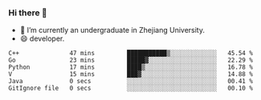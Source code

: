 ### Hi there 👋

- 🔭 I’m currently an undergraduate in Zhejiang University.
- 😄 developer.

<!--START_SECTION:waka-->

```text
C++              47 mins         ███████████▒░░░░░░░░░░░░░   45.54 %
Go               23 mins         █████▓░░░░░░░░░░░░░░░░░░░   22.29 %
Python           17 mins         ████▒░░░░░░░░░░░░░░░░░░░░   16.78 %
V                15 mins         ███▓░░░░░░░░░░░░░░░░░░░░░   14.88 %
Java             0 secs          ░░░░░░░░░░░░░░░░░░░░░░░░░   00.41 %
GitIgnore file   0 secs          ░░░░░░░░░░░░░░░░░░░░░░░░░   00.10 %
```

<!--END_SECTION:waka-->
